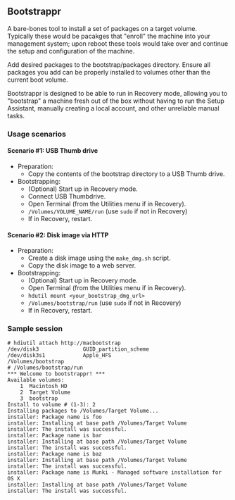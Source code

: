 ## Bootstrappr

A bare-bones tool to install a set of packages on a target volume.  
Typically these would be pacakges that "enroll" the machine into your management system; upon reboot these tools would take over and continue the setup and configuration of the machine.

Add desired packages to the bootstrap/packages directory. Ensure all packages you add can be properly installed to volumes other than the current boot volume.

Bootstrappr is designed to be able to run in Recovery mode, allowing you to "bootstrap" a machine fresh out of the box without having to run the Setup Assistant, manually creating a local account, and other unreliable manual tasks.


### Usage scenarios

#### Scenario #1: USB Thumb drive

* Preparation:
  * Copy the contents of the bootstrap directory to a USB Thumb drive.
* Bootstrapping:
  * (Optional) Start up in Recovery mode.
  * Connect USB Thumbdrive.
  * Open Terminal (from the Utilities menu if in Recovery).
  * `/Volumes/VOLUME_NAME/run` (use `sudo` if not in Recovery)
  * If in Recovery, restart.

#### Scenario #2: Disk image via HTTP

* Preparation:
  * Create a disk image using the `make_dmg.sh` script.
  * Copy the disk image to a web server.
* Bootstrapping:
  * (Optional) Start up in Recovery mode.
  * Open Terminal (from the Utilities menu if in Recovery).
  * `hdutil mount <your_bootstrap_dmg_url>`
  * `/Volumes/bootstrap/run` (use `sudo` if not in Recovery)
  * If in Recovery, restart.


### Sample session

```
# hdiutil attach http://macbootstrap
/dev/disk3          	GUID_partition_scheme          	
/dev/disk3s1        	Apple_HFS                      	/Volumes/bootstrap
# /Volumes/bootstrap/run 
*** Welcome to bootstrappr! ***
Available volumes:
    1  Macintosh HD
    2  Target Volume
    3  bootstrap
Install to volume # (1-3): 2
Installing packages to /Volumes/Target Volume...
installer: Package name is foo
installer: Installing at base path /Volumes/Target Volume
installer: The install was successful.
installer: Package name is bar
installer: Installing at base path /Volumes/Target Volume
installer: The install was successful.
installer: Package name is baz
installer: Installing at base path /Volumes/Target Volume
installer: The install was successful.
installer: Package name is Munki - Managed software installation for OS X
installer: Installing at base path /Volumes/Target Volume
installer: The install was successful.
```